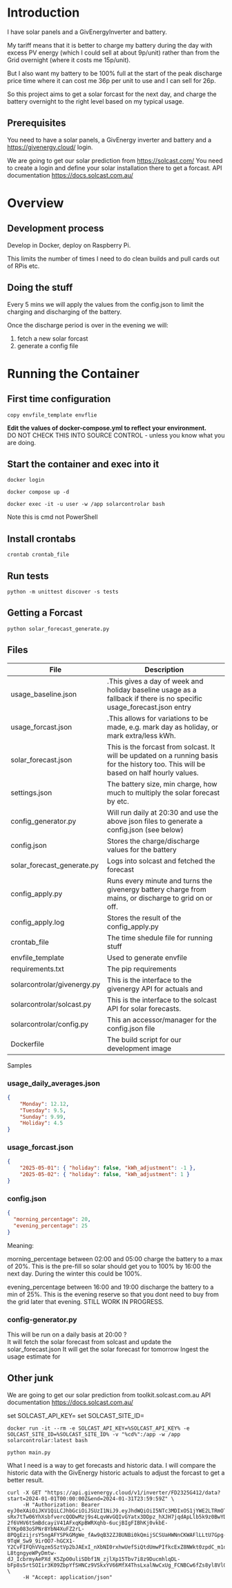 # Introduction

I have solar panels and a GivEnergyInverter and battery.  

My tariff means that it is better to charge my battery during the day with excess PV energy (which I could sell at about 9p/unit)
rather than from the Grid overnight (where it costs me 15p/unit).

But I also want my battery to be 100% full at the start of the peak discharge price time where it can cost me 36p per unit to use
and I can sell for 26p.

So this project aims to get a solar forcast for the next day, and charge the battery overnight to the right level based on my typical usage.

## Prerequisites

You need to have a solar panels, a GivEnergy inverter and battery and a https://givenergy.cloud/ login.

We are going to get our solar prediction from https://solcast.com/
You need to create a login and define your solar installation there to get a forcast.
API documentation https://docs.solcast.com.au/

# Overview

## Development process
Develop in Docker, deploy on Raspberry Pi.

This limits the number of times I need to do clean builds and pull cards out of RPis etc.

## Doing the stuff
Every 5 mins we will apply the values from the config.json to limit the charging and discharging of the battery.

Once the discharge period is over in the evening we will:
1) fetch a new solar forcast
2) generate a config file

# Running the Container

## First time configuration
```shell
copy envfile_template envflie
```
**Edit the values of docker-compose.yml to reflect your environment.**  
DO NOT CHECK THIS INTO SOURCE CONTROL - unless you know what you are doing.

## Start the container and exec into it
```shell
docker login
```
```shell
docker compose up -d
```

```shell
docker exec -it -u user -w /app solarcontrolar bash
```
Note this is cmd not PowerShell

## Install crontabs
```shell
crontab crontab_file
```

## Run tests
```shell
python -m unittest discover -s tests
```

## Getting a Forcast

```shell
python solar_forecast_generate.py
```






## Files

| File                        | Description                                                                                                                             |
|-----------------------------|-----------------------------------------------------------------------------------------------------------------------------------------|
| usage_baseline.json         | .This gives a day of week and holiday baseline usage as a fallback if there is no specific usage_forecast.json entry                    |
| usage_forcast.json          | .This allows for variations to be made, e.g. mark day as holiday, or mark extra/less kWh.                                               |
| solar_forecast.json         | This is the forcast from solcast.  It will be updated on a running basis for the history too. This will be based on half hourly values. |
| settings.json               | The battery size, min charge, how much to multiply the solar forecast by etc.                                                           |
| config_generator.py         | Will run daily at 20:30 and use the above json files to generate a config.json (see below)                                              |
| config.json                 | Stores the charge/discharge values for the battery                                                                                      |
| solar_forecast_generate.py  | Logs into solcast and fetched the forecast                                                                                              |
| config_apply.py             | Runs every minute and turns the givenergy battery charge from mains, or discharge to grid on or off.                                    |
| config_apply.log            | Stores the result of the config_apply.py                                                                                                |
| crontab_file                | The time shedule file for running stuff                                                                                                 |
| envfile_template            | Used to generate envfile                                                                                                                |
| requirements.txt            | The pip requirements                                                                                                                    |
| solarcontrolar/givenergy.py | This is the interface to the givenergy API for actuals and                                                                              |
| solarcontrolar/solcast.py   | This is the interface to the solcast API for solar forecasts.                                                                           |
| solarcontrolar/config.py    | This an accessor/manager for the config.json file                                                                                       |   
| Dockerfile                  | The build script for our development image                                                                                              |
Samples

### usage_daily_averages.json
```json lines
{
    "Monday": 12.12,
    "Tuesday": 9.5,
    "Sunday": 9.99,
    "Holiday": 4.5
}
```

### usage_forcast.json
```json lines
{
    "2025-05-01": { "holiday": false, "kWh_adjustment": -1 },
    "2025-05-02": { "holiday": false, "kWh_adjustment": 1 }
}
```

### config.json
```json lines
{
  "morning_percentage": 20,
  "evening_percentage": 25
}
```
Meaning: 

morning_percentage between 02:00 and 05:00 charge the battery to a max of 20%.  This is the pre-fill so solar should get you to 100% by 16:00 the next day. During the winter this could be 100%.  

evening_percentage between 16:00 and 19:00 discharge the battery to a min of 25%. This is the evening reserve so that you dont need to buy from the grid later that evening.  STILL WORK IN PROGRESS.


### config-generator.py
This will be run on a daily basis at 20:00 ?  
It will fetch the solar forecast from solcast and update the solar_forecast.json
It will get the solar forecast for tomorrow
Ingest the usage estimate for 


## Other junk

We are going to get our solar prediction from toolkit.solcast.com.au
API documentation https://docs.solcast.com.au/


set SOLCAST_API_KEY=<your-api-key>
set SOLCAST_SITE_ID=<your-site-id>
```shell
docker run -it --rm -e SOLCAST_API_KEY=%SOLCAST_API_KEY% -e SOLCAST_SITE_ID=%SOLCAST_SITE_ID% -v "%cd%":/app -w /app solarcontrolar:latest bash
```

```
python main.py
```

What I need is a way to get forecasts and historic data.  I will compare the historic data with the GivEnergy
historic actuals to adjust the forcast to get a better result.

```shell
curl -X GET "https://api.givenergy.cloud/v1/inverter/FD2325G412/data?start=2024-01-01T00:00:00Z&end=2024-01-31T23:59:59Z" \
     -H "Authorization: Bearer eyJ0eXAiOiJKV1QiLCJhbGciOiJSUzI1NiJ9.eyJhdWQiOiI5NTc3MDIxOS1jYWE2LTRmOTctOTE3Ni0zNDBlZGMzZDQxNTgiLCJqdGkiOiI4ZGRjYjQxNzEwYzViOTY5YzdhOTI2M2E4M2IzNTU2M2I4ZDU3YmVlOTRiOTU0ZjQ4ZDM0YTYzOTdhY2FiMGFiNjMyYTM0ZDk2MzcxYjAxNiIsImlhdCI6MTc0NTY4MjkyMy4zOTcsIm5iZiI6MTc0NTY4MjkyMy4zOTcwMDQsImV4cCI6MTc0NjI4NzcyMy4zODY2ODEsInN1YiI6Ijc1MTE4Iiwic2NvcGVzIjpbImFwaSJdfQ.hCQ9cKQwIFv2IUvJdmEA0o1XQc908zxRkXYg76q0dBfAaWDBDr4lg0PDcj_YCt2YpTYJHRy2NpqSKiXvT-sRx7tTw06YhXsbfvercQODwMzj9s4LqvWvGQIvGYatx3DDpz_hXJH7jqdApLlb5k9z0BwYD8YnoTUxiXWtc9_6h9sB3V7L-2f6VHV6tSmBdcayiV41AFxqKpBWRXqhb-6ucjBIgFIBhKj0vkbE-EYKp083oSPNr8YbN4XuFZ2rL-8PQgEzijrsY5ngAFYSPkGMgWe_fAw9qB32ZJBUNBi0kQmijSCSUaHWNnCKWAFlLLtU7Gpg-9TqW_Sw9_9irOO7-hGCX1-Y2CvFIFQhVVqzm5SztVp2bJAExI_nXbNI0rxhwUefSiQtdUmwPIfkcExZ8NWkt0zpdC_m1d7OlJ4gVCwE2CN8BTAE_pbewVEIB0TiUfdVS1IJqTLs_FME3klp2BiwiE4angTR1B3p5Gs91yKcRl5dOnKRTJmmkPOPOKUqKe8jppu4-L8tgngyeWPyDmtw-dJ_IcbrmyAePXd_K5ZpO0uliSDbf1N_zjlXp15Tbv7i8z9DucmhlqDL-bFp8s5rtSOIir3K09ZbpYfSHNCz9VSkxYV66MfX4ThsLxalNwCxUg_FCNBCw6fZs8yl8VlQlzp9O9WXaYhAoPiZxmc" \
     -H "Accept: application/json"
```

